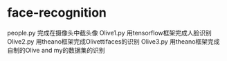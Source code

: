 # face-recognition
people.py 完成在摄像头中截头像
Olive1.py 用tensorflow框架完成人脸识别
Olive2.py 用theano框架完成Olivettifaces的识别
Olive3.py 用theano框架完成自制的Olive and my的数据集的识别
